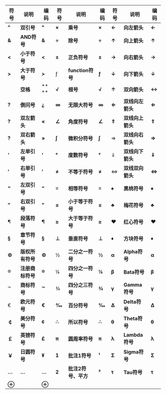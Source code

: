 | **符号** | **说明**         | **编码** | **符号** | **说明**            | **编码** | **符号** | **说明**         | **编码** |
| -------- | ---------------- | -------- | -------- | ------------------- | -------- | -------- | ---------------- | -------- |
| **”**    | **双引号**       | **"**    | **×**    | **乘号**            | **×**    | **←**    | **向左箭头**     | **←**    |
| **&**    | **AND符号**      | **&**    | **÷**    | **除号**            | **÷**    | **↑**    | **向上箭头**     | **↑**    |
| **<**    | **小于符号**     | **<**    | **±**    | **正负符号**        | **±**    | **→**    | **向右箭头**     | **→**    |
| **>**    | **大于符号**     | **>**    | ƒ        | **function符号**    | **ƒ**    | **↓**    | **向下箭头**     | **↓**    |
|          | **空格**         | ** **    | **√**    | **根号**            | **√**    | **↑**    | **双向箭头**     | **↔**    |
| **?**    | **倒问号**       | **¿**    | **∞**    | **无限大符号**      | **∞**    | **⇐**    | **双线向左箭头** | **⇐**    |
| **?**    | **双左箭头**     | **«**    | **∠**    | **角度符号**        | **∠**    | **⇑**    | **双线向上箭头** | **⇑**    |
| **?**    | **双右箭头**     | **»**    | **∫**    | **微积分符号**      | **∫**    | ⇒        | **双线向右箭头** | **⇒**    |
| **‘**    | **左单引号**     | **‘**    | **°**    | **度数符号**        | **°**    | ⇓        | **双线向下箭头** | **⇓**    |
| **’**    | **右单引号**     | **’**    | **≠**    | **不等于符号**      | **≠**    | ⇔        | **双线双向箭头** | **⇔**    |
| **“**    | **左双引号**     | **“**    | **≡**    | **相等符号**        | **≡**    | **♠**    | **黑桃符号**     | **♠**    |
| **”**    | **右双引号**     | **”**    | **≤**    | **小于等于符号**    | **≤**    | **♣**    | **梅花符号**     | **♣**    |
| ¶        | **段落符号**     | **¶**    | **≥**    | **大于等于符号**    | **≥**    | **♥**    | **红心符号**     | **♥**    |
| **§**    | **章节符号**     | **§**    | **⊥**    | **垂直符号**        | **⊥**    | ♦        | **方块符号**     | ♦        |
| **©**    | **版权所有符号** | **©**    | ½        | **二分之一符号**    | **½**    | **α**    | **Alpha符号**    | **α**    |
| ®        | **注册商标符号** | **®**    | ¼        | **四分之一符号**    | **¼**    | **β**    | **Bata符号**     | **β**    |
| ™        | **商标符号**     | **™**    | ¾        | **四分之三符号**    | **¾**    | **γ**    | **Gamma符号**    | **γ**    |
| €        | **欧元符号**     | **€**    | **‰**    | **百分符号**        | **‰**    | **Δ**    | **Delta符号**    | **Δ**    |
| **￠**   | **美分符号**     | **¢**    | **∴**    | **所以符号**        | **∴**    | **θ**    | **Theta符号**    | **θ**    |
| **￡**   | **英镑符号**     | **£**    | **π**    | **圆周率符号**      | **π**    | **λ**    | **Lambda符号**   | **λ**    |
| **￥**   | **日圆符号**     | **¥**    | **1**    | **批注1符号**       | **¹**    | **Σ**    | **Sigma符号**    | **Σ**    |
| **…**    | **…**            | **…**    | **2**    | **批注2符号、平方** | **²**    | **τ**    | **Tau符号**      | **τ**    |
| **⊕**    |                  | **⊕**    |          |                     |          |          |                  |          |